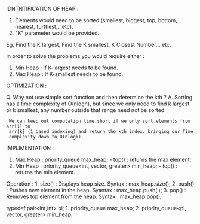 
  IDNTNTIFICATION OF HEAP :

  1. Elements would need to be sorted (smallest, biggest, top, bottom, nearest, furthest,...etc).
  2. "K" parameter would be provided.

  Eg, Find the K largest, Find the K smallest, K Closest Number... etc.

  In order to solve the problems you would require either :
  1. Min Heap : If K-largest needs to be found.
  2. Max Heap : If K-smallest needs to be found.

  OPTIMIZATION :

  Q. Why not use simple sort function and then determine the kth ?
  A. Sorting has a time complexity of O(nlogn), but since we only need to find k
     largest or k smallest, any number outside that range need not be sorted.

     We can keep out computation time short if we only sort elements from arr[1] to
     arr[k] (1 based indexing) and return the kth index. bringing our Time
     complexity down to O(nlogk).

  IMPLIMENTATION :

  1. Max Heap : priority_queue<int> max_heap;
                 - top() : returns the max element.
  2. Min Heap : priority_queue<int, vector<int>, greater<int>> min_heap;
                 - top() : returns the min element.

   Operation :
      1. size() : Displays heap size.
                    Syntax : max_heap.size();
      2. push() : Pushes new element in the heap.
                    Syantax : max_heap.push(i);
      3. pop() : Removes top element from the heap.
                    Syntax : max_heap.pop();

  typedef pair<int,int> pi;
          1. priority_queue<pi> max_heap;
          2. priority_queue<pi, vector<pi>, greater<pi>> min_heap;
